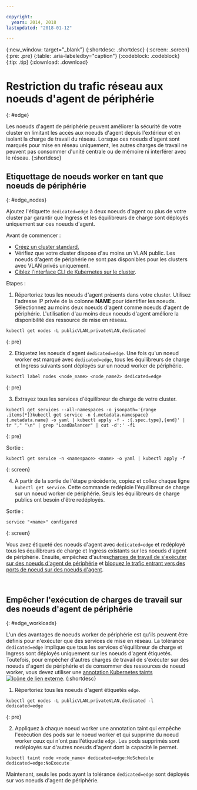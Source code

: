 ```yaml
---

copyright:
  years: 2014, 2018
lastupdated: "2018-01-12"

---
```


{:new_window: target="_blank"}
{:shortdesc: .shortdesc}
{:screen: .screen}
{:pre: .pre}
{:table: .aria-labeledby="caption"}
{:codeblock: .codeblock}
{:tip: .tip}
{:download: .download}

# Restriction du trafic réseau aux noeuds d'agent de périphérie
{: #edge}

Les noeuds d'agent de périphérie peuvent améliorer la sécurité de votre cluster en limitant les accès aux noeuds d'agent depuis l'extérieur et en isolant la charge de travail du réseau. Lorsque ces noeuds d'agent sont marqués pour mise en réseau uniquement, les autres charges de travail ne peuvent pas consommer d'unité centrale ou de mémoire ni interférer avec le réseau.
{:shortdesc}

## Etiquettage de noeuds worker en tant que noeuds de périphérie
{: #edge_nodes}

Ajoutez l'étiquette `dedicated=edge` à deux noeuds d'agent ou plus de votre cluster par garantir que Ingress et les équilibreurs de charge sont déployés uniquement sur ces noeuds d'agent.

Avant de commencer :

- [Créez un cluster standard.
](cs_clusters.html#clusters_cli)
- Vérifiez que votre cluster dispose d'au moins un VLAN public. Les noeuds d'agent de périphérie ne sont pas disponibles pour les clusters avec VLAN privés uniquement.
- [Ciblez l'interface CLI de Kubernetes sur le cluster](cs_cli_install.html#cs_cli_configure).

Etapes :

1. Répertoriez tous les noeuds d'agent présents dans votre cluster. Utilisez l'adresse IP privée de la colonne **NAME** pour identifier les noeuds. Sélectionnez au moins deux noeuds d'agent comme noeuds d'agent de périphérie. L'utilisation d'au moins deux noeuds d'agent améliore la disponibilité des ressource de mise en réseau.

  ```
  kubectl get nodes -L publicVLAN,privateVLAN,dedicated
  ```
  {: pre}

2. Etiquetez les noeuds d'agent `dedicated=edge`. Une fois qu'un noeud worker est marqué avec `dedicated=edge`, tous les équilibreurs de charge et Ingress suivants sont déployés sur un noeud worker de périphérie.

  ```
  kubectl label nodes <node_name> <node_name2> dedicated=edge
  ```
  {: pre}

3. Extrayez tous les services d'équilibreur de charge de votre cluster.

  ```
  kubectl get services --all-namespaces -o jsonpath='{range .items[*]}kubectl get service -n {.metadata.namespace} {.metadata.name} -o yaml | kubectl apply -f - :{.spec.type},{end}' | tr "," "\n" | grep "LoadBalancer" | cut -d':' -f1
  ```
  {: pre}

  Sortie :

  ```
  kubectl get service -n <namespace> <name> -o yaml | kubectl apply -f
  ```
  {: screen}

4. A partir de la sortie de l'étape précédente, copiez et collez chaque ligne `kubectl get service`. Cette commande redéploie l'équilibreur de charge sur un noeud worker de périphérie. Seuls les équilibreurs de charge publics ont besoin d'être redéployés.

  Sortie :

  ```
  service "<name>" configured
  ```
  {: screen}

Vous avez étiqueté des noeuds d'agent avec `dedicated=edge` et redéployé tous les équilibreurs de charge et Ingress existants sur les noeuds d'agent de périphérie. Ensuite, empêchez d'autres[charges de travail de s'exécuter sur des noeuds d'agent de périphérie](#edge_workloads) et [bloquez le trafic entrant vers des ports de noeud sur des noeuds d'agent](cs_network_policy.html#block_ingress).

<br />


## Empêcher l'exécution de charges de travail sur des noeuds d'agent de périphérie
{: #edge_workloads}

L'un des avantages de noeuds worker de périphérie est qu'ils peuvent être définis pour n'exécuter que des services de mise en réseau. La tolérance `dedicated=edge` implique que tous les services d'équilibreur de charge et Ingress sont déployés uniquement sur les noeuds d'agent étiquetés. Toutefois, pour empêcher d'autres charges de travail de s'exécuter sur des noeuds d'agent de périphérie et de consommer des ressources de noeud worker, vous devez utiliser une [annotation Kubernetes taints![Icône de lien externe](../icons/launch-glyph.svg "Icône de lien externe")](https://kubernetes.io/docs/concepts/configuration/taint-and-toleration/).
{:shortdesc}

1. Répertoriez tous les noeuds d'agent étiquetés `edge`.

  ```
  kubectl get nodes -L publicVLAN,privateVLAN,dedicated -l dedicated=edge
  ```
  {: pre}

2. Appliquez à chaque noeud worker une annotation taint qui empêche l'exécution des pods sur le noeud worker et qui supprime du noeud worker ceux qui n'ont pas l'étiquette `edge`. Les pods supprimés sont redéployés sur d'autres noeuds d'agent dont la capacité le permet.

  ```
  kubectl taint node <node_name> dedicated=edge:NoSchedule dedicated=edge:NoExecute
  ```

Maintenant, seuls les pods ayant la tolérance `dedicated=edge` sont déployés sur vos noeuds d'agent de périphérie.
